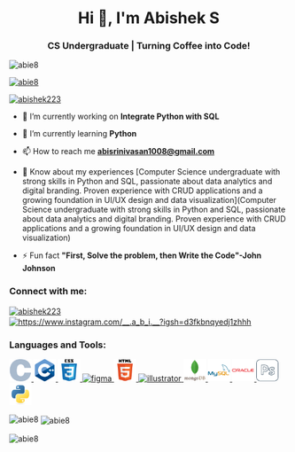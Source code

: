 <h1 align="center">Hi 👋, I'm Abishek S</h1>
<h3 align="center">CS Undergraduate | Turning Coffee into Code!</h3>

<p align="left"> <img src="https://komarev.com/ghpvc/?username=abie8&label=Profile%20views&color=0e75b6&style=flat" alt="abie8" /> </p>

<p align="left"> <a href="https://github.com/ryo-ma/github-profile-trophy"><img src="https://github-profile-trophy.vercel.app/?username=abie8" alt="abie8" /></a> </p>

<p align="left"> <a href="https://twitter.com/abishek223" target="blank"><img src="https://img.shields.io/twitter/follow/abishek223?logo=twitter&style=for-the-badge" alt="abishek223" /></a> </p>

- 🔭 I’m currently working on **Integrate Python with SQL**

- 🌱 I’m currently learning **Python**

- 📫 How to reach me **abisrinivasan1008@gmail.com**

- 📄 Know about my experiences [Computer Science undergraduate with strong skills in Python and SQL, passionate about data analytics and digital branding. Proven experience with CRUD applications and a growing foundation in UI/UX design and data visualization](Computer Science undergraduate with strong skills in Python and SQL, passionate about data analytics and digital branding. Proven experience with CRUD applications and a growing foundation in UI/UX design and data visualization)

- ⚡ Fun fact **"First, Solve the problem, then Write the Code"-John Johnson**

<h3 align="left">Connect with me:</h3>
<p align="left">
<a href="https://twitter.com/abishek223" target="blank"><img align="center" src="https://raw.githubusercontent.com/rahuldkjain/github-profile-readme-generator/master/src/images/icons/Social/twitter.svg" alt="abishek223" height="30" width="40" /></a>
<a href="https://instagram.com/https://www.instagram.com/__.a_b_i.__?igsh=d3fkbnqyedj1zhhh" target="blank"><img align="center" src="https://raw.githubusercontent.com/rahuldkjain/github-profile-readme-generator/master/src/images/icons/Social/instagram.svg" alt="https://www.instagram.com/__.a_b_i.__?igsh=d3fkbnqyedj1zhhh" height="30" width="40" /></a>
</p>

<h3 align="left">Languages and Tools:</h3>
<p align="left"> <a href="https://www.cprogramming.com/" target="_blank" rel="noreferrer"> <img src="https://raw.githubusercontent.com/devicons/devicon/master/icons/c/c-original.svg" alt="c" width="40" height="40"/> </a> <a href="https://www.w3schools.com/cpp/" target="_blank" rel="noreferrer"> <img src="https://raw.githubusercontent.com/devicons/devicon/master/icons/cplusplus/cplusplus-original.svg" alt="cplusplus" width="40" height="40"/> </a> <a href="https://www.w3schools.com/css/" target="_blank" rel="noreferrer"> <img src="https://raw.githubusercontent.com/devicons/devicon/master/icons/css3/css3-original-wordmark.svg" alt="css3" width="40" height="40"/> </a> <a href="https://www.figma.com/" target="_blank" rel="noreferrer"> <img src="https://www.vectorlogo.zone/logos/figma/figma-icon.svg" alt="figma" width="40" height="40"/> </a> <a href="https://www.w3.org/html/" target="_blank" rel="noreferrer"> <img src="https://raw.githubusercontent.com/devicons/devicon/master/icons/html5/html5-original-wordmark.svg" alt="html5" width="40" height="40"/> </a> <a href="https://www.adobe.com/in/products/illustrator.html" target="_blank" rel="noreferrer"> <img src="https://www.vectorlogo.zone/logos/adobe_illustrator/adobe_illustrator-icon.svg" alt="illustrator" width="40" height="40"/> </a> <a href="https://www.mongodb.com/" target="_blank" rel="noreferrer"> <img src="https://raw.githubusercontent.com/devicons/devicon/master/icons/mongodb/mongodb-original-wordmark.svg" alt="mongodb" width="40" height="40"/> </a> <a href="https://www.mysql.com/" target="_blank" rel="noreferrer"> <img src="https://raw.githubusercontent.com/devicons/devicon/master/icons/mysql/mysql-original-wordmark.svg" alt="mysql" width="40" height="40"/> </a> <a href="https://www.oracle.com/" target="_blank" rel="noreferrer"> <img src="https://raw.githubusercontent.com/devicons/devicon/master/icons/oracle/oracle-original.svg" alt="oracle" width="40" height="40"/> </a> <a href="https://www.photoshop.com/en" target="_blank" rel="noreferrer"> <img src="https://raw.githubusercontent.com/devicons/devicon/master/icons/photoshop/photoshop-line.svg" alt="photoshop" width="40" height="40"/> </a> <a href="https://www.python.org" target="_blank" rel="noreferrer"> <img src="https://raw.githubusercontent.com/devicons/devicon/master/icons/python/python-original.svg" alt="python" width="40" height="40"/> </a> </p>

<p><img align="left" src="https://github-readme-stats.vercel.app/api/top-langs?username=abie8&show_icons=true&locale=en&layout=compact" alt="abie8" /></p>

<p>&nbsp;<img align="center" src="https://github-readme-stats.vercel.app/api?username=abie8&show_icons=true&locale=en" alt="abie8" /></p>

<p><img align="center" src="https://github-readme-streak-stats.herokuapp.com/?user=abie8&" alt="abie8" /></p>
